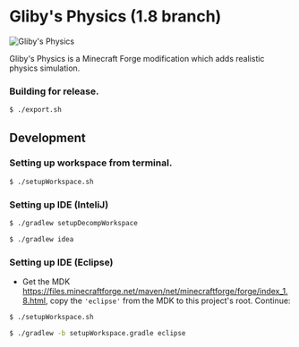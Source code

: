 Gliby's Physics (1.8 branch)
=============
<img src="https://raw.githubusercontent.com/Gliby/physics/1.8/src/main/resources/logo2.png" alt="Gliby's Physics">



Gliby's Physics is a Minecraft Forge modification which adds realistic physics simulation.

### Building for release.

```sh
$ ./export.sh
```
## Development
### Setting up workspace from terminal.
```sh
$ ./setupWorkspace.sh
```

### Setting up IDE (InteliJ)
```sh
$ ./gradlew setupDecompWorkspace
```
```sh
$ ./gradlew idea
```

### Setting up IDE (Eclipse)
* Get the MDK https://files.minecraftforge.net/maven/net/minecraftforge/forge/index_1.8.html, copy the ``'eclipse'`` from the MDK to this project's root. Continue:
```sh
$ ./setupWorkspace.sh
```
```sh
$ ./gradlew -b setupWorkspace.gradle eclipse
```